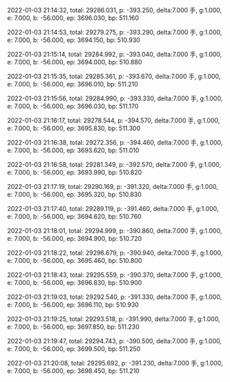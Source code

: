 2022-01-03 21:14:32, total: 29286.031, p: -393.250, delta:7.000 手, g:1.000, e: 7.000, b: -56.000, ep: 3696.030, bp: 511.160

2022-01-03 21:14:53, total: 29279.275, p: -393.290, delta:7.000 手, g:1.000, e: 7.000, b: -56.000, ep: 3694.150, bp: 510.930

2022-01-03 21:15:14, total: 29284.992, p: -393.040, delta:7.000 手, g:1.000, e: 7.000, b: -56.000, ep: 3694.000, bp: 510.880

2022-01-03 21:15:35, total: 29285.361, p: -393.670, delta:7.000 手, g:1.000, e: 7.000, b: -56.000, ep: 3696.010, bp: 511.210

2022-01-03 21:15:56, total: 29284.990, p: -393.330, delta:7.000 手, g:1.000, e: 7.000, b: -56.000, ep: 3696.030, bp: 511.170

2022-01-03 21:16:17, total: 29278.544, p: -394.570, delta:7.000 手, g:1.000, e: 7.000, b: -56.000, ep: 3695.830, bp: 511.300

2022-01-03 21:16:38, total: 29272.356, p: -394.460, delta:7.000 手, g:1.000, e: 7.000, b: -56.000, ep: 3693.620, bp: 511.010

2022-01-03 21:16:58, total: 29281.349, p: -392.570, delta:7.000 手, g:1.000, e: 7.000, b: -56.000, ep: 3693.990, bp: 510.820

2022-01-03 21:17:19, total: 29290.169, p: -391.320, delta:7.000 手, g:1.000, e: 7.000, b: -56.000, ep: 3695.320, bp: 510.830

2022-01-03 21:17:40, total: 29289.119, p: -391.460, delta:7.000 手, g:1.000, e: 7.000, b: -56.000, ep: 3694.620, bp: 510.760

2022-01-03 21:18:01, total: 29294.999, p: -390.860, delta:7.000 手, g:1.000, e: 7.000, b: -56.000, ep: 3694.900, bp: 510.720

2022-01-03 21:18:22, total: 29296.679, p: -390.940, delta:7.000 手, g:1.000, e: 7.000, b: -56.000, ep: 3695.460, bp: 510.800

2022-01-03 21:18:43, total: 29295.559, p: -390.370, delta:7.000 手, g:1.000, e: 7.000, b: -56.000, ep: 3696.830, bp: 510.900

2022-01-03 21:19:03, total: 29292.540, p: -391.330, delta:7.000 手, g:1.000, e: 7.000, b: -56.000, ep: 3696.110, bp: 510.930

2022-01-03 21:19:25, total: 29293.518, p: -391.990, delta:7.000 手, g:1.000, e: 7.000, b: -56.000, ep: 3697.850, bp: 511.230

2022-01-03 21:19:47, total: 29294.743, p: -390.500, delta:7.000 手, g:1.000, e: 7.000, b: -56.000, ep: 3699.500, bp: 511.250

2022-01-03 21:20:08, total: 29295.692, p: -391.230, delta:7.000 手, g:1.000, e: 7.000, b: -56.000, ep: 3698.450, bp: 511.210